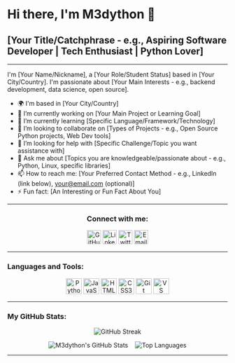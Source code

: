 # Hi there, I'm M3dython 👋
## [Your Title/Catchphrase - e.g., Aspiring Software Developer | Tech Enthusiast | Python Lover]

---

I'm [Your Name/Nickname], a [Your Role/Student Status] based in [Your City/Country]. I'm passionate about [Your Main Interests - e.g., backend development, data science, open source].

* 🌍 I'm based in [Your City/Country]
* 🔭 I’m currently working on [Your Main Project or Learning Goal]
* 🌱 I’m currently learning [Specific Language/Framework/Technology]
* 👯 I’m looking to collaborate on [Types of Projects - e.g., Open Source Python projects, Web Dev tools]
* 🤔 I’m looking for help with [Specific Challenge/Topic you want assistance with]
* 💬 Ask me about [Topics you are knowledgeable/passionate about - e.g., Python, Linux, specific libraries]
* 📫 How to reach me: [Your Preferred Contact Method - e.g., LinkedIn (link below), your@email.com (optional)]
* ⚡ Fun fact: [An Interesting or Fun Fact About You]

---

<h3 align="center">Connect with me:</h3>
<p align="center">
  <a href="https://github.com/M3dython" target="_blank" rel="noreferrer"><img src="https://raw.githubusercontent.com/danielcranney/readme-generator/main/public/icons/socials/github.svg" width="32" height="32" alt="GitHub"/></a>
  <a href="[YOUR_LINKEDIN_URL]" target="_blank" rel="noreferrer"><img src="https://raw.githubusercontent.com/danielcranney/readme-generator/main/public/icons/socials/linkedin.svg" width="32" height="32" alt="LinkedIn"/></a>
  <a href="[YOUR_TWITTER_URL_OR_OTHER_SOCIAL]" target="_blank" rel="noreferrer"><img src="https://raw.githubusercontent.com/danielcranney/readme-generator/main/public/icons/socials/twitter.svg" width="32" height="32" alt="Twitter"/></a> 
  <a href="mailto:[YOUR_EMAIL_ADDRESS]" target="_blank" rel="noreferrer"><img src="https://raw.githubusercontent.com/danielcranney/readme-generator/main/public/icons/socials/email.svg" width="32" height="32" alt="Email"/></a> 
</p>

---

<h3 align="left">Languages and Tools:</h3>
<p align="center"> 
  <a href="https://www.python.org" target="_blank" rel="noreferrer"><img src="https://cdn.jsdelivr.net/gh/devicons/devicon/icons/python/python-original.svg" width="36" height="36" alt="Python" /></a>
  <a href="https://developer.mozilla.org/en-US/docs/Web/JavaScript" target="_blank" rel="noreferrer"><img src="https://cdn.jsdelivr.net/gh/devicons/devicon/icons/javascript/javascript-original.svg" width="36" height="36" alt="JavaScript" /></a>
  <a href="https://www.w3.org/html/" target="_blank" rel="noreferrer"><img src="https://cdn.jsdelivr.net/gh/devicons/devicon/icons/html5/html5-original.svg" width="36" height="36" alt="HTML5" /></a>
  <a href="https://www.w3schools.com/css/" target="_blank" rel="noreferrer"><img src="https://cdn.jsdelivr.net/gh/devicons/devicon/icons/css3/css3-original.svg" width="36" height="36" alt="CSS3" /></a>
  <a href="https://git-scm.com/" target="_blank" rel="noreferrer"><img src="https://cdn.jsdelivr.net/gh/devicons/devicon/icons/git/git-original.svg" width="36" height="36" alt="Git" /></a>
  <a href="https://code.visualstudio.com/" target="_blank" rel="noreferrer"><img src="https://cdn.jsdelivr.net/gh/devicons/devicon/icons/vscode/vscode-original.svg" width="36" height="36" alt="VS Code" /></a>
  </p>

---

<h3 align="left">My GitHub Stats:</h3>

<p align="center">
  <img src="https://github-readme-streak-stats.herokuapp.com/?user=M3dython&theme=tokyonight&hide_border=true" alt="GitHub Streak" />
</p>
<p align="center">
  <img src="https://github-readme-stats.vercel.app/api?username=M3dython&show_icons=true&theme=tokyonight&rank_icon=github" alt="M3dython's GitHub Stats" />&nbsp;&nbsp;&nbsp; 
  <img src="https://github-readme-stats.vercel.app/api/top-langs/?username=M3dython&layout=compact&theme=tokyonight" alt="Top Languages" />
</p>

---
